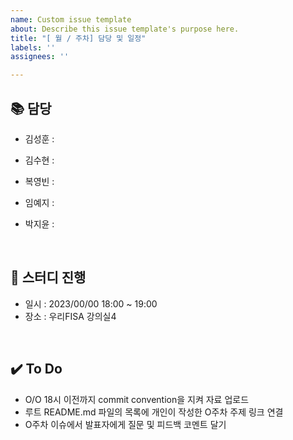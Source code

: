 ```yaml
---
name: Custom issue template
about: Describe this issue template's purpose here.
title: "[ 월 / 주차] 담당 및 일정"
labels: ''
assignees: ''

---
```


## 📚 담당

- 김성훈 : 

- 김수현 : 

- 복영빈 : 

- 임예지 : 

- 박지윤 : 

<br>

## 📅 스터디 진행

- 일시 : 2023/00/00 18:00 ~ 19:00
- 장소 : 우리FISA 강의실4

<br>

## ✔️ To Do
- O/O 18시 이전까지 commit convention을 지켜 자료 업로드
- 루트 README.md 파일의 목록에 개인이 작성한 O주차 주제 링크 연결
- O주차 이슈에서 발표자에게 질문 및 피드백 코멘트 달기
